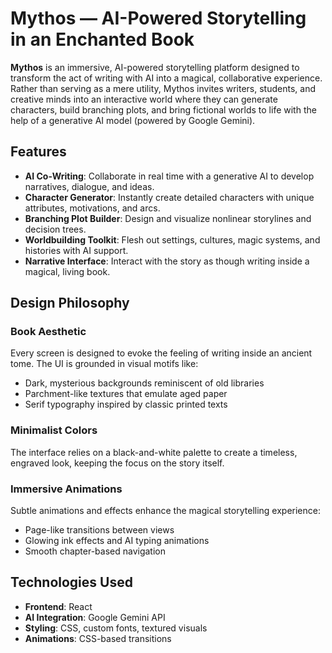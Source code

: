 # Mythos — AI-Powered Storytelling in an Enchanted Book

**Mythos** is an immersive, AI-powered storytelling platform designed to transform the act of writing with AI into a magical, collaborative experience. Rather than serving as a mere utility, Mythos invites writers, students, and creative minds into an interactive world where they can generate characters, build branching plots, and bring fictional worlds to life with the help of a generative AI model (powered by Google Gemini).

## Features

- **AI Co-Writing**: Collaborate in real time with a generative AI to develop narratives, dialogue, and ideas.
- **Character Generator**: Instantly create detailed characters with unique attributes, motivations, and arcs.
- **Branching Plot Builder**: Design and visualize nonlinear storylines and decision trees.
- **Worldbuilding Toolkit**: Flesh out settings, cultures, magic systems, and histories with AI support.
- **Narrative Interface**: Interact with the story as though writing inside a magical, living book.

## Design Philosophy

### Book Aesthetic  
Every screen is designed to evoke the feeling of writing inside an ancient tome. The UI is grounded in visual motifs like:

- Dark, mysterious backgrounds reminiscent of old libraries
- Parchment-like textures that emulate aged paper
- Serif typography inspired by classic printed texts

### Minimalist Colors  
The interface relies on a black-and-white palette to create a timeless, engraved look, keeping the focus on the story itself.

### Immersive Animations  
Subtle animations and effects enhance the magical storytelling experience:

- Page-like transitions between views
- Glowing ink effects and AI typing animations
- Smooth chapter-based navigation

## Technologies Used

- **Frontend**: React
- **AI Integration**: Google Gemini API
- **Styling**: CSS, custom fonts, textured visuals
- **Animations**: CSS-based transitions
